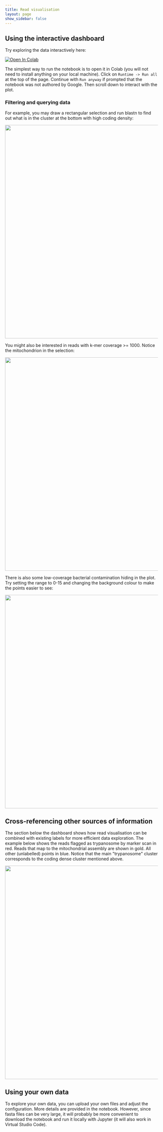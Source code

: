 ```yaml
---
title: Read visualisation
layout: page
show_sidebar: false
---
```


## Using the interactive dashboard

Try exploring the data interactively here:

[![Open In Colab](https://colab.research.google.com/assets/colab-badge.svg)](https://colab.research.google.com/github/CobiontID/CobiontID.github.io/blob/main/Readviz_demo.ipynb)

The simplest way to run the notebook is to open it in Colab (you will not need to install anything on your local machine). Click on `Runtime -> Run all` at the top of the page. Continue with `Run anyway` if prompted that the notebook was not authored by Google. Then scroll down to interact with the plot.

### Filtering and querying data
For example, you may draw a rectangular selection and run blastn to find out what is in the cluster at the bottom with high coding density:

<img src="https://user-images.githubusercontent.com/10507101/214277601-9c4c1fd9-fd77-41fe-862d-932810451bfd.png" width=700>

You might also be interested in reads with k-mer coverage >= 1000. Notice the mitochondrion in the selection:

<img src="https://user-images.githubusercontent.com/10507101/214279741-e667a16c-62df-42b2-b3b1-25a24818e93c.png" width=700>

There is also some low-coverage bacterial contamination hiding in the plot. Try setting the range to 0-15 and changing the background colour to make the points easier to see:

<img src="https://user-images.githubusercontent.com/10507101/214903678-d281d170-a272-45b8-b051-14f2dfd8947b.png" width=700>

## Cross-referencing other sources of information
The section below the dashboard shows how read visualisation can be combined with existing labels for more efficient data exploration. The example below shows the reads flagged as trypanosome by marker scan in red. Reads that map to the mitochondrial assembly are shown in gold. All other (unlabelled) points in blue. Notice that the main "trypanosome" cluster corresponds to the coding dense cluster mentioned above.

<img src="https://user-images.githubusercontent.com/10507101/216154074-154908f0-3542-49e9-bf0e-39c7f7718705.png" width=700>

## Using your own data
To explore your own data, you can upload your own files and adjust the configuration. More details are provided in the notebook. However, since fasta files can be very large, it will probably be more convenient to download the notebook and run it locally with Jupyter (it will also work in Virtual Studio Code).



